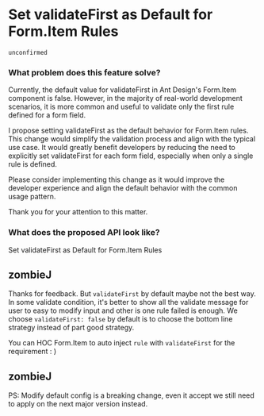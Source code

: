 # Set validateFirst as Default for Form.Item Rules

`unconfirmed`

### What problem does this feature solve?

Currently, the default value for validateFirst in Ant Design's Form.Item component is false. However, in the majority of real-world development scenarios, it is more common and useful to validate only the first rule defined for a form field.

I propose setting validateFirst as the default behavior for Form.Item rules. This change would simplify the validation process and align with the typical use case. It would greatly benefit developers by reducing the need to explicitly set validateFirst for each form field, especially when only a single rule is defined.

Please consider implementing this change as it would improve the developer experience and align the default behavior with the common usage pattern.

Thank you for your attention to this matter.

### What does the proposed API look like?

Set validateFirst as Default for Form.Item Rules

<!-- generated by ant-design-issue-helper. DO NOT REMOVE -->

## zombieJ

Thanks for feedback. But `validateFirst` by default maybe not the best way. In some validate condition, it's better to show all the validate message for user to easy to modify input and other is one rule failed is enough. We choose `validateFirst: false` by default is to choose the bottom line strategy instead of part good strategy.

You can HOC Form.Item to auto inject `rule` with `validateFirst` for the requirement : )

## zombieJ

PS: Modify default config is a breaking change, even it accept we still need to apply on the next major version instead.

